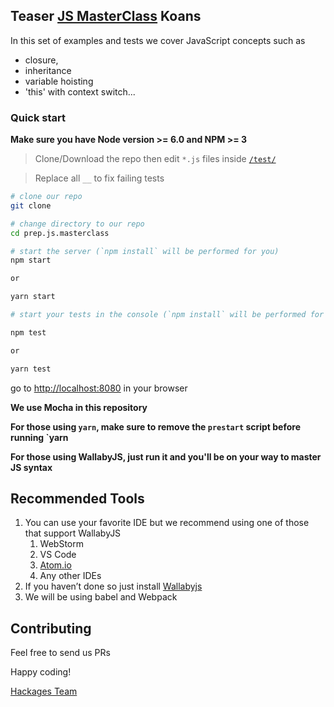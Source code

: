 ## Teaser [JS MasterClass](https://hackages.io/training/hackcamp) Koans

In this set of examples and tests we cover JavaScript concepts such as
 - closure,
 - inheritance
 - variable hoisting
 - 'this' with context switch...

### Quick start
**Make sure you have Node version >= 6.0 and NPM >= 3**

> Clone/Download the repo then edit `*.js` files inside [`/test/`](/test/)

> Replace all `__` to fix failing tests

```bash
# clone our repo
git clone 

# change directory to our repo
cd prep.js.masterclass

# start the server (`npm install` will be performed for you)
npm start

or

yarn start

# start your tests in the console (`npm install` will be performed for you)

npm test

or

yarn test

```
go to [http://localhost:8080](http://localhost:8080) in your browser

**We use Mocha in this repository**

**For those using `yarn`, make sure to remove the `prestart` script before running `yarn**

**For those using **WallabyJS**, just run it and you'll be on your way to master JS syntax**


## Recommended Tools

1. You can use your favorite IDE but we recommend using one of those that support WallabyJS
    1. WebStorm
    2. VS Code
    3. [Atom.io ](https://atom.io/)
    4. Any other IDEs
2. If you haven’t done so just install [Wallabyjs](http://wallabyjs.com)
3. We will be using babel and Webpack

## Contributing

Feel free to send us PRs

Happy coding!

[Hackages Team](http://hackages.io)